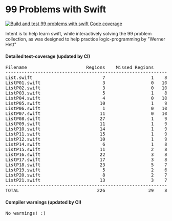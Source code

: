 # 99 Problems with Swift
[![Build and test 99 problems with swift ](https://github.com/ganesh47/swift-99-problems/actions/workflows/build-test.yml/badge.svg)](https://github.com/ganesh47/swift-99-problems/actions/workflows/build-test.yml)
[Code coverage](https://htmlpreview.github.io/?https://raw.githubusercontent.com/ganesh47/swift-99-problems/main/code-coverage-report.html)

Intent is to help learn swift, while interactively solving the 99 problem collection, as was designed to help practice logic-programming by "Werner Hett"

####  Detailed test-coverage (updated by CI)
<pre>
Filename                      Regions    Missed Regions     Cover   Functions  Missed Functions  Executed       Lines      Missed Lines     Cover    Branches   Missed Branches     Cover
-----------------------------------------------------------------------------------------------------------------------------------------------------------------------------------------------------------------------------------
List.swift                          7                 1    85.71%           5                 1    80.00%          17                 3    82.35%           0                 0         -
ListP01.swift                       3                 0   100.00%           1                 0   100.00%           3                 0   100.00%           0                 0         -
ListP02.swift                       3                 0   100.00%           1                 0   100.00%           3                 0   100.00%           0                 0         -
ListP03.swift                       5                 1    80.00%           3                 1    66.67%           6                 1    83.33%           0                 0         -
ListP04.swift                       4                 0   100.00%           2                 0   100.00%           7                 0   100.00%           0                 0         -
ListP05.swift                      10                 1    90.00%           2                 0   100.00%          16                 2    87.50%           0                 0         -
ListP06.swift                       1                 0   100.00%           1                 0   100.00%           3                 0   100.00%           0                 0         -
ListP07.swift                      11                 0   100.00%           3                 0   100.00%          22                 0   100.00%           0                 0         -
ListP08.swift                      27                 1    96.30%           6                 0   100.00%          43                 1    97.67%           0                 0         -
ListP09.swift                      11                 1    90.91%           1                 0   100.00%          20                 1    95.00%           0                 0         -
ListP10.swift                      14                 1    92.86%           4                 0   100.00%          29                 1    96.55%           0                 0         -
ListP11.swift                      15                 1    93.33%           5                 0   100.00%          33                 1    96.97%           0                 0         -
ListP12.swift                      10                 1    90.00%           1                 0   100.00%          20                 1    95.00%           0                 0         -
ListP14.swift                       6                 1    83.33%           1                 0   100.00%          11                 1    90.91%           0                 0         -
ListP15.swift                      11                 2    81.82%           4                 1    75.00%          20                 2    90.00%           0                 0         -
ListP16.swift                      22                 3    86.36%           4                 1    75.00%          25                 3    88.00%           0                 0         -
ListP17.swift                      17                 3    82.35%           5                 2    60.00%          23                 3    86.96%           0                 0         -
ListP18.swift                      23                 5    78.26%          10                 4    60.00%          32                 5    84.38%           0                 0         -
ListP19.swift                       5                 2    60.00%           5                 2    60.00%           9                 2    77.78%           0                 0         -
ListP20.swift                       8                 2    75.00%           5                 2    60.00%          13                 2    84.62%           0                 0         -
ListP21.swift                      13                 3    76.92%           5                 2    60.00%          16                 4    75.00%           0                 0         -
-----------------------------------------------------------------------------------------------------------------------------------------------------------------------------------------------------------------------------------
TOTAL                             226                29    87.17%          74                16    78.38%         371                33    91.11%           0                 0         -
</pre>

#### Compiler warnings (updated by CI)
<pre>
No warnings! :)
</pre>

